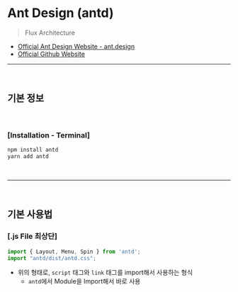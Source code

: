 # Ant Design (antd)
> Flux Architecture
* [Official Ant Design Website - ant.design](https://ant.design/)
* [Official Github Website](https://github.com/ant-design/ant-design/)

<hr>
<br>

## 기본 정보

#### 

<br>

### [Installation - Terminal]
```bash
npm install antd
yarn add antd
```

<br>
<hr>
<br>

## 기본 사용법

#### 

### [.js File 최상단]
```js
import { Layout, Menu, Spin } from 'antd';
import "antd/dist/antd.css";
```
* 위의 형태로, `script` 태그와 `link` 태그를 import해서 사용하는 형식
  * `antd`에서 Module을 Import해서 바로 사용
